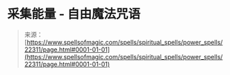 <!--yml

category: 未分类

日期：2024-06-12 19:06:29

-->

# 采集能量 - 自由魔法咒语

> 来源：[https://www.spellsofmagic.com/spells/spiritual_spells/power_spells/22311/page.html#0001-01-01](https://www.spellsofmagic.com/spells/spiritual_spells/power_spells/22311/page.html#0001-01-01)
